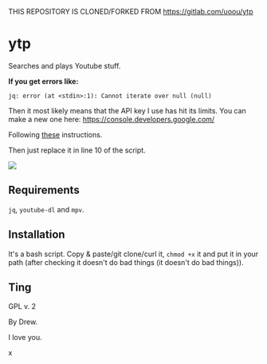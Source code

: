 THIS REPOSITORY IS CLONED/FORKED FROM https://gitlab.com/uoou/ytp

# ytp

Searches and plays Youtube stuff.

**If you get errors like:**

`jq: error (at <stdin>:1): Cannot iterate over null (null)`

Then it most likely means that the API key I use has hit its limits. You can make a new one here: https://console.developers.google.com/

Following [these](https://www.slickremix.com/docs/get-api-key-for-youtube/) instructions.

Then just replace it in line 10 of the script.

![](https://gitlab.com/uoou/ytp/raw/master/ss.png)

## Requirements

`jq`, `youtube-dl` and `mpv`.

## Installation

It's a bash script. Copy & paste/git clone/curl it, `chmod +x` it and put it in your path (after checking it doesn't do bad things (it doesn't do bad things)).

## Ting

GPL v. 2

By Drew.

I love you.

x
